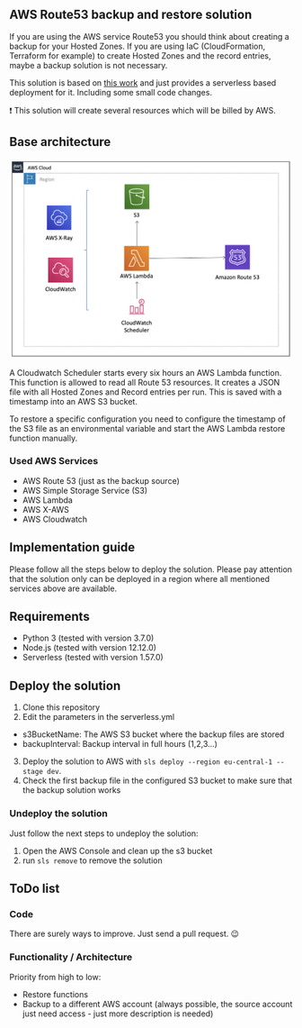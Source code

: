 AWS Route53 backup and restore solution
----

If you are using the AWS service Route53 you should think about creating a backup for your Hosted Zones. If you are using IaC (CloudFormation, Terraform for example) to create Hosted Zones and the record entries, maybe a backup solution is not necessary.

This solution is based on [this work](https://github.com/jacobfgrant/route53-lambda-backup) and just provides a serverless based deployment for it. Including some small code changes.

:exclamation: This solution will create several resources which will be billed by AWS.

## Base architecture

![alt text](/images/aws_route53_backup_architecture.png "Route53 backup architecture")

A Cloudwatch Scheduler starts every six hours an AWS Lambda function. This function is allowed to read all Route 53 resources. It creates a JSON file with all Hosted Zones and Record entries per run. This is saved with a timestamp into an AWS S3 bucket.

To restore a specific configuration you need to configure the timestamp of the S3 file as an environmental variable and start the AWS Lambda restore function manually.

### Used AWS Services

* AWS Route 53 (just as the backup source)
* AWS Simple Storage Service (S3)
* AWS Lambda
* AWS X-AWS
* AWS Cloudwatch

## Implementation guide

Please follow all the steps below to deploy the solution. Please pay attention that the solution only can be deployed in a region where all mentioned services above are available.

## Requirements

* Python 3 (tested with version 3.7.0)
* Node.js (tested with version 12.12.0)
* Serverless (tested with version 1.57.0)

## Deploy the solution

1. Clone this repository
2. Edit the parameters in the serverless.yml
  * s3BucketName: The AWS S3 bucket where the backup files are stored
  * backupInterval: Backup interval in full hours (1,2,3...)
3. Deploy the solution to AWS with ```sls deploy --region eu-central-1 --stage dev```.
4. Check the first backup file in the configured S3 bucket to make sure that the backup solution works

### Undeploy the solution

Just follow the next steps to undeploy the solution:

1. Open the AWS Console and clean up the s3 bucket
2. run ```sls remove``` to remove the solution

## ToDo list

### Code

There are surely ways to improve. Just send a pull request. :wink:

### Functionality / Architecture

Priority from high to low:

* Restore functions
* Backup to a different AWS account (always possible, the source account just need access - just more description is needed)
